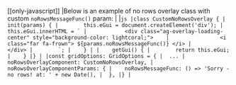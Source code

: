 [[only-javascript]]
|Below is an example of no rows overlay class with custom `noRowsMessageFunc()` param:
|
|```js
|class CustomNoRowsOverlay {
|    init(params) {
|        this.eGui = document.createElement('div');
|        this.eGui.innerHTML = `
|            <div class="ag-overlay-loading-center" style="background-color: lightcoral;">   
|                <i class="far fa-frown"> ${params.noRowsMessageFunc()} </i>
|            </div>
|        `;
|    }
|
|    getGui() {
|        return this.eGui;
|    }
|}
|
|const gridOptions: GridOptions = {
|  ...
|  noRowsOverlayComponent: CustomNoRowsOverlay,
|  noRowsOverlayComponentParams: {
|    noRowsMessageFunc: () => 'Sorry - no rows! at: ' + new Date(),
|  },
|}
|```
